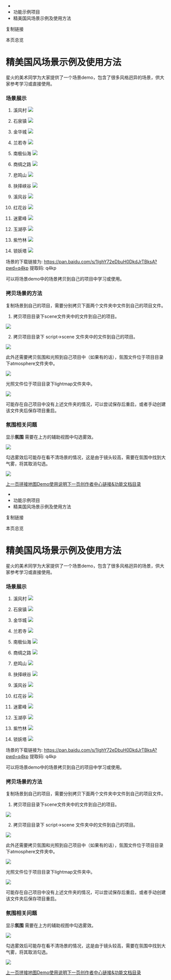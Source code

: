   * [](/)
  * 功能示例项目
  * 精美国风场景示例及使用方法

复制链接

本页总览

# 精美国风场景示例及使用方法

星火的美术同学为大家提供了一个场景demo，包含了很多风格迥异的场景，供大家参考学习或直接使用。

### 场景展示[​](/Manual/Demo/SceneExamples#场景展示 "场景展示的直接链接")

  1. 溪风村 ![](https://doc.sce.xd.com/assets/images/1-baa5c3afdbe05e368fd7e8660a51d51f.png)

  2. 石泉镇 ![](https://doc.sce.xd.com/assets/images/2-0a3fcf7327372441dd86bbf59c924bfc.png)

  3. 金华城 ![](https://doc.sce.xd.com/assets/images/3-355347756e6edb595df4dda89b62dd68.png)

  4. 兰若寺 ![](https://doc.sce.xd.com/assets/images/4-a0251a4240235ede7b14c75be6a76130.png)

  5. 南极仙海 ![](https://doc.sce.xd.com/assets/images/5-92d2615d339186c2c2e37a1c6774b12f.png)

  6. 商绸之路 ![](https://doc.sce.xd.com/assets/images/6-e85d114fa21a55a356d0de868c03edc4.png)

  7. 悲鸣山 ![](https://doc.sce.xd.com/assets/images/7-e7b1575949b41feb0e210f71b995d0c1.png)

  8. 抉择峡谷 ![](https://doc.sce.xd.com/assets/images/8-816b0f8a472e5bec4ec5b49ef8c69801.png)

  9. 溪风谷 ![](https://doc.sce.xd.com/assets/images/9-fb596a0bf0f0f66de3db6773652b1f10.png)

  10. 红花谷 ![](https://doc.sce.xd.com/assets/images/16-d477c3e7895cdff9609b8d249ac3a8e2.png)

  11. 迷雾峰 ![](https://doc.sce.xd.com/assets/images/17-6285317f82c5974af0a54f8ec924bff8.png)

  12. 玉湖亭 ![](https://doc.sce.xd.com/assets/images/18-1b7cd0c606af6f7e9514a01be7386f5d.png)

  13. 紫竹林 ![](https://doc.sce.xd.com/assets/images/19-bfef5e4b3023a9a0b76c1ec02fecdc46.png)

  14. 锁妖塔 ![](https://doc.sce.xd.com/assets/images/20-fd34f5a623882d89d3a39879faa9d024.png)

场景的下载链接为: <https://pan.baidu.com/s/1IghY72eDbuH0DkdJrTBksA?pwd=q4kp> 提取码: q4kp

可以将场景demo中的场景拷贝到自己的项目中学习或使用。

### 拷贝场景的方法[​](/Manual/Demo/SceneExamples#拷贝场景的方法 "拷贝场景的方法的直接链接")

复制场景到自己的项目，需要分别拷贝下面两个文件夹中文件到自己的项目文件。

  1. 拷贝项目目录下scene文件夹中的文件到自己的项目。

![](https://doc.sce.xd.com/assets/images/10-a56c38b96bd07be2b2a0f2d68dddc6e9.png)

  2. 拷贝项目目录下 script->scene 文件夹中的文件到自己的项目。

![](https://doc.sce.xd.com/assets/images/11-6213c40575c2078f633064fc1e307023.png)

此外还需要拷贝氛围和光照到自己项目中（如果有的话），氛围文件位于项目目录下atmosphere文件夹中。

![](https://doc.sce.xd.com/assets/images/12-6fa60cd28d5d1f4ad11a2ae924f9734f.png)

光照文件位于项目目录下lightmap文件夹中。

![](https://doc.sce.xd.com/assets/images/13-d2a66a485da7d0a8c6eb4022c0b9481f.png)

可能存在自己项目中没有上述文件夹的情况，可以尝试保存后重启，或者手动创建该文件夹后保存项目重启。

### 氛围相关问题[​](/Manual/Demo/SceneExamples#氛围相关问题 "氛围相关问题的直接链接")

显示**氛围** 需要在上方的辅助视图中勾选雾效。

![](https://doc.sce.xd.com/assets/images/14-2f19a6a590b377ca456941c2eb89eb58.png)

勾选雾效后可能存在看不清场景的情况，这是由于镜头较高，需要在氛围中找到大气雾，将其取消勾选。

![](https://doc.sce.xd.com/assets/images/15-c39473f892768afb244de3651f13a3f7.png)

[上一页拼接地图Demo使用说明](/Manual/Demo/SpliceScene)[下一页创作者中心链接&功能文档目录](/Manual/Developer/DeveloperInfo)


  * [](/)
  * 功能示例项目
  * 精美国风场景示例及使用方法

复制链接

本页总览

# 精美国风场景示例及使用方法

星火的美术同学为大家提供了一个场景demo，包含了很多风格迥异的场景，供大家参考学习或直接使用。

### 场景展示[​](/Manual/Demo/SceneExamples#场景展示 "场景展示的直接链接")

  1. 溪风村 ![](https://doc.sce.xd.com/assets/images/1-baa5c3afdbe05e368fd7e8660a51d51f.png)

  2. 石泉镇 ![](https://doc.sce.xd.com/assets/images/2-0a3fcf7327372441dd86bbf59c924bfc.png)

  3. 金华城 ![](https://doc.sce.xd.com/assets/images/3-355347756e6edb595df4dda89b62dd68.png)

  4. 兰若寺 ![](https://doc.sce.xd.com/assets/images/4-a0251a4240235ede7b14c75be6a76130.png)

  5. 南极仙海 ![](https://doc.sce.xd.com/assets/images/5-92d2615d339186c2c2e37a1c6774b12f.png)

  6. 商绸之路 ![](https://doc.sce.xd.com/assets/images/6-e85d114fa21a55a356d0de868c03edc4.png)

  7. 悲鸣山 ![](https://doc.sce.xd.com/assets/images/7-e7b1575949b41feb0e210f71b995d0c1.png)

  8. 抉择峡谷 ![](https://doc.sce.xd.com/assets/images/8-816b0f8a472e5bec4ec5b49ef8c69801.png)

  9. 溪风谷 ![](https://doc.sce.xd.com/assets/images/9-fb596a0bf0f0f66de3db6773652b1f10.png)

  10. 红花谷 ![](https://doc.sce.xd.com/assets/images/16-d477c3e7895cdff9609b8d249ac3a8e2.png)

  11. 迷雾峰 ![](https://doc.sce.xd.com/assets/images/17-6285317f82c5974af0a54f8ec924bff8.png)

  12. 玉湖亭 ![](https://doc.sce.xd.com/assets/images/18-1b7cd0c606af6f7e9514a01be7386f5d.png)

  13. 紫竹林 ![](https://doc.sce.xd.com/assets/images/19-bfef5e4b3023a9a0b76c1ec02fecdc46.png)

  14. 锁妖塔 ![](https://doc.sce.xd.com/assets/images/20-fd34f5a623882d89d3a39879faa9d024.png)

场景的下载链接为: <https://pan.baidu.com/s/1IghY72eDbuH0DkdJrTBksA?pwd=q4kp> 提取码: q4kp

可以将场景demo中的场景拷贝到自己的项目中学习或使用。

### 拷贝场景的方法[​](/Manual/Demo/SceneExamples#拷贝场景的方法 "拷贝场景的方法的直接链接")

复制场景到自己的项目，需要分别拷贝下面两个文件夹中文件到自己的项目文件。

  1. 拷贝项目目录下scene文件夹中的文件到自己的项目。

![](https://doc.sce.xd.com/assets/images/10-a56c38b96bd07be2b2a0f2d68dddc6e9.png)

  2. 拷贝项目目录下 script->scene 文件夹中的文件到自己的项目。

![](https://doc.sce.xd.com/assets/images/11-6213c40575c2078f633064fc1e307023.png)

此外还需要拷贝氛围和光照到自己项目中（如果有的话），氛围文件位于项目目录下atmosphere文件夹中。

![](https://doc.sce.xd.com/assets/images/12-6fa60cd28d5d1f4ad11a2ae924f9734f.png)

光照文件位于项目目录下lightmap文件夹中。

![](https://doc.sce.xd.com/assets/images/13-d2a66a485da7d0a8c6eb4022c0b9481f.png)

可能存在自己项目中没有上述文件夹的情况，可以尝试保存后重启，或者手动创建该文件夹后保存项目重启。

### 氛围相关问题[​](/Manual/Demo/SceneExamples#氛围相关问题 "氛围相关问题的直接链接")

显示**氛围** 需要在上方的辅助视图中勾选雾效。

![](https://doc.sce.xd.com/assets/images/14-2f19a6a590b377ca456941c2eb89eb58.png)

勾选雾效后可能存在看不清场景的情况，这是由于镜头较高，需要在氛围中找到大气雾，将其取消勾选。

![](https://doc.sce.xd.com/assets/images/15-c39473f892768afb244de3651f13a3f7.png)

[上一页拼接地图Demo使用说明](/Manual/Demo/SpliceScene)[下一页创作者中心链接&功能文档目录](/Manual/Developer/DeveloperInfo)


